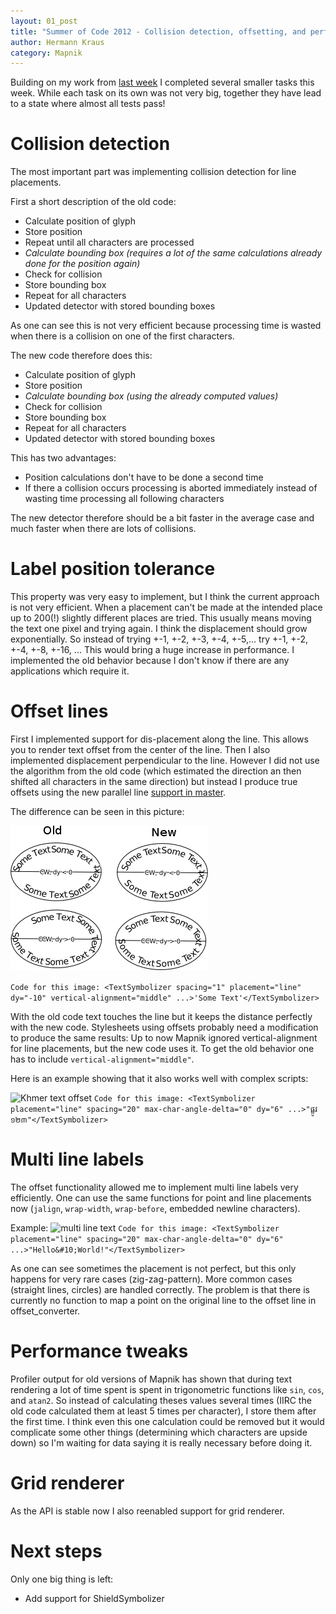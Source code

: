 ```yaml
---
layout: 01_post
title: "Summer of Code 2012 - Collision detection, offsetting, and performance"
author: Hermann Kraus
category: Mapnik
---
```



Building on my work from [last week](http://mapnik.org/news/gsoc2012-status7)
I completed several smaller tasks this week. While each task on its own was not
very big, together they have lead to a state where almost all tests pass!

# Collision detection
The most important part was implementing collision detection for line placements.

First a short description of the old code:

* Calculate position of glyph
* Store position
* Repeat until all characters are processed
* _Calculate bounding box (requires a lot of the same calculations already done for the position again)_
* Check for collision
* Store bounding box
* Repeat for all characters
* Updated detector with stored bounding boxes

As one can see this is not very efficient because processing time is wasted
when there is a collision on one of the first characters.

The new code therefore does this:

* Calculate position of glyph
* Store position
* _Calculate bounding box (using the already computed values)_
* Check for collision
* Store bounding box
* Repeat for all characters
* Updated detector with stored bounding boxes

This has two advantages:

* Position calculations don't have to be done a second time
* If there a collision occurs processing is aborted immediately instead of wasting time processing all
  following characters

The new detector therefore should be a bit faster in the average case
and much faster when there are lots of collisions.

# Label position tolerance
This property was very easy to implement, but I think the current approach is
not very efficient. When a placement can't be made at the intended place up to
200(!) slightly different places are tried. This usually means moving the text
one pixel and trying again. I think the displacement should grow exponentially.
So instead of trying +-1, +-2, +-3, +-4, +-5,... try +-1, +-2, +-4, +-8, +-16, ...
This would bring a huge increase in performance.
I implemented the old behavior because I don't know if there are any applications
which require it. 


# Offset lines
First I implemented support for dis-placement along the line. This allows you to
render text offset from the center of the line.
Then I also implemented displacement perpendicular to the line. However I did
not use the algorithm from the old code (which estimated the direction an then
shifted all characters in the same direction) but instead I produce true offsets using the
new parallel line [support in master](https://github.com/mapnik/mapnik/pull/1269).

The difference can be seen in this picture:

![text offset](/images/harfbuzz/line-offset.png)

```Code for this image: <TextSymbolizer spacing="1" placement="line" dy="-10" vertical-alignment="middle" ...>'Some Text'</TextSymbolizer>```

With the old code text touches the line but it keeps the distance perfectly
with the new code. Stylesheets using offsets probably need a modification to
produce the same results: Up to now Mapnik ignored vertical-alignment for line
placements, but the new code uses it. To get the old behavior one has to include
`vertical-alignment="middle"`.

Here is an example showing that it also works well with complex scripts:

![Khmer text offset](/images/harfbuzz/offseted.png)
```Code for this image: <TextSymbolizer placement="line" spacing="20" max-char-angle-delta="0" dy="6" ...>"ផ្លូវ​១២៣"</TextSymbolizer>```

# Multi line labels
The offset functionality allowed me to implement multi line labels very
efficiently. One can
use the same functions for point and line placements now
(`jalign`, `wrap-width`, `wrap-before`, embedded newline characters).

Example:
![multi line text](/images/harfbuzz/multiline.png)
```Code for this image: <TextSymbolizer placement="line" spacing="20" max-char-angle-delta="0" dy="6" ...>"Hello&#10;World!"</TextSymbolizer>```

As one can see sometimes the placement is not perfect, but this only happens
for very rare cases (zig-zag-pattern). More common cases (straight lines, circles)
are handled correctly. The problem is that there is currently no function to
map a point on the original line to the offset line in offset_converter.


# Performance tweaks
Profiler output for old versions of Mapnik has shown that during text rendering a lot
of time spent is spent in trigonometric functions like `sin`, `cos`, and `atan2`. So instead
of calculating theses values several times (IIRC the old code calculated them
at least 5 times per character), I store them after the first time. I think
even this one calculation could be removed but it would complicate some other
things (determining which characters are upside down) so I'm waiting for data
saying it is really necessary before doing it.

# Grid renderer
As the API is stable now I also reenabled support for grid renderer.

# Next steps
Only one big thing is left:

* Add support for ShieldSymbolizer